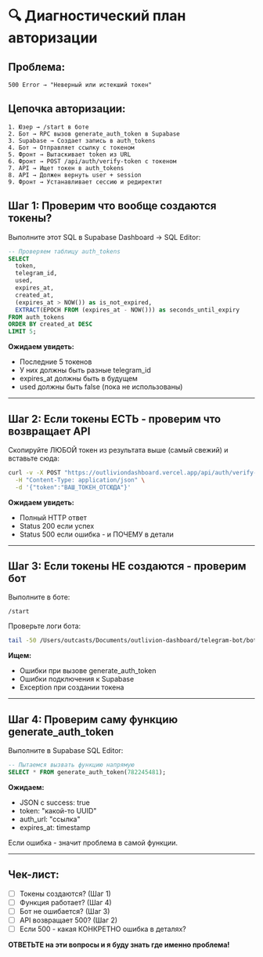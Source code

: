 # 🔍 Диагностический план авторизации

## Проблема:
```
500 Error → "Неверный или истекший токен"
```

## Цепочка авторизации:
```
1. Юзер → /start в боте
2. Бот → RPC вызов generate_auth_token в Supabase
3. Supabase → Создает запись в auth_tokens
4. Бот → Отправляет ссылку с токеном
5. Фронт → Вытаскивает token из URL
6. Фронт → POST /api/auth/verify-token с токеном
7. API → Ищет токен в auth_tokens
8. API → Должен вернуть user + session
9. Фронт → Устанавливает сессию и редиректит
```

## Шаг 1: Проверим что вообще создаются токены?

Выполните этот SQL в Supabase Dashboard → SQL Editor:

```sql
-- Проверяем таблицу auth_tokens
SELECT 
  token,
  telegram_id,
  used,
  expires_at,
  created_at,
  (expires_at > NOW()) as is_not_expired,
  EXTRACT(EPOCH FROM (expires_at - NOW())) as seconds_until_expiry
FROM auth_tokens
ORDER BY created_at DESC
LIMIT 5;
```

**Ожидаем увидеть:**
- Последние 5 токенов
- У них должны быть разные telegram_id
- expires_at должны быть в будущем
- used должны быть false (пока не использованы)

---

## Шаг 2: Если токены ЕСТЬ - проверим что возвращает API

Скопируйте ЛЮБОЙ токен из результата выше (самый свежий) и вставьте сюда:

```bash
curl -v -X POST "https://outliviondashboard.vercel.app/api/auth/verify-token" \
  -H "Content-Type: application/json" \
  -d '{"token":"ВАШ_ТОКЕН_ОТСЮДА"}'
```

**Ожидаем увидеть:**
- Полный HTTP ответ
- Status 200 если успех
- Status 500 если ошибка - и ПОЧЕМУ в детали

---

## Шаг 3: Если токены НЕ создаются - проверим бот

Выполните в боте:
```
/start
```

Проверьте логи бота:
```bash
tail -50 /Users/outcasts/Documents/outlivion-dashboard/telegram-bot/bot.log
```

**Ищем:**
- Ошибки при вызове generate_auth_token
- Ошибки подключения к Supabase
- Exception при создании токена

---

## Шаг 4: Проверим саму функцию generate_auth_token

Выполните в Supabase SQL Editor:

```sql
-- Пытаемся вызвать функцию напрямую
SELECT * FROM generate_auth_token(782245481);
```

**Ожидаем:**
- JSON с success: true
- token: "какой-то UUID"
- auth_url: "ссылка"
- expires_at: timestamp

Если ошибка - значит проблема в самой функции.

---

## Чек-лист:

- [ ] Токены создаются? (Шаг 1)
- [ ] Функция работает? (Шаг 4)
- [ ] Бот не ошибается? (Шаг 3)
- [ ] API возвращает 500? (Шаг 2)
- [ ] Если 500 - какая КОНКРЕТНО ошибка в деталях?

**ОТВЕТЬТЕ на эти вопросы и я буду знать где именно проблема!**
